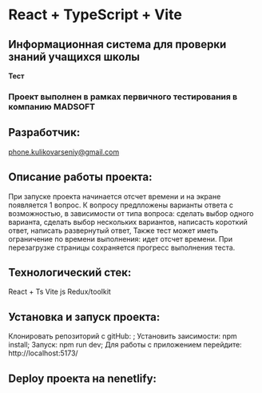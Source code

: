 # React + TypeScript + Vite

##  Информационная система для проверки знаний учащихся школы
**Тест**

### Проект выполнен в рамках первичного тестирования в компанию MADSOFT

## Разработчик:
phone.kulikovarseniy@gmail.com

## Описание работы проекта:

При запуске проекта начинается отсчет времени и на экране появляется 1 вопрос.
К вопросу предлложены варианты ответа с возможностью, в зависимости от типа вопроса:
сделать выбор одного варианта,
сделать выбор нескольких вариантов,
написасть короткий ответ,
написать развернутый ответ,
Также тест может иметь ограничение по времени выполнения:
идет отсчет времени. 
При перезагрузке страницы сохраняется прогресс выполнения теста.

## Технологический стек:
React + Ts
Vite js
Redux/toolkit

## Установка и запуск проекта:
Клонировать репозиторий с gitHub:  ; 
Установить заисимости: npm install; 
Запуск: npm run dev; 
Для работы с приложением перейдите: http://localhost:5173/

## Deploy проекта на nenetlify: